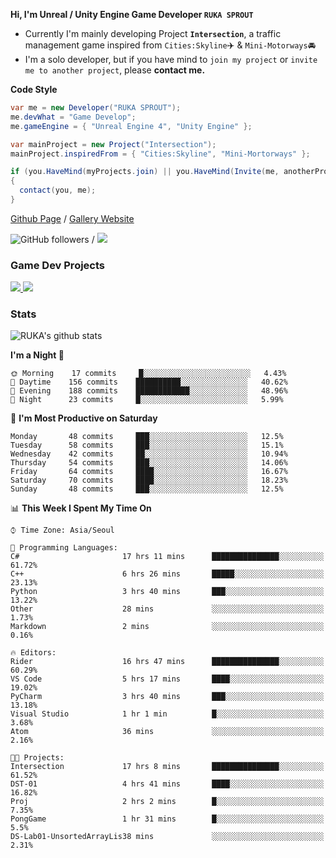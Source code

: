 **Hi, I'm Unreal / Unity Engine Game Developer `RUKA SPROUT`**

- Currently I'm mainly developing Project **`Intersection`**, a traffic management game inspired from `Cities:Skyline`✈️ & `Mini-Motorways`🚘
- I'm a solo developer, but if you have mind to `join my project` or `invite me to another project`, please **contact me.**

**Code Style**

```csharp
var me = new Developer("RUKA SPROUT");
me.devWhat = "Game Develop";
me.gameEngine = { "Unreal Engine 4", "Unity Engine" };
```

```csharp
var mainProject = new Project("Intersection");
mainProject.inspiredFrom = { "Cities:Skyline", "Mini-Mortorways" };

if (you.HaveMind(myProjects.join) || you.HaveMind(Invite(me, anotherProject)))
{
  contact(you, me);
}
```

[Github Page](https://lutca1320.github.io/) / [Gallery Website](https://rukasp.xyz/)

![GitHub followers](https://img.shields.io/github/followers/lutca1320?label=Follow&style=social) / [![](https://img.shields.io/badge/Gmail-lutca1320%40gmail.com-blue)](mailto:lutca1320@gmail.com)

### Game Dev Projects

<a href="https://github.com/lutca1320/Intersection">
  <img src="https://github-readme-stats.vercel.app/api/pin/?username=lutca1320&repo=Intersection" />
</a>
<a href="https://github.com/lutca1320/Together">
  <img src="https://github-readme-stats.vercel.app/api/pin/?username=lutca1320&repo=Together" />
</a>


### Stats

![RUKA's github stats](https://github-readme-stats.vercel.app/api?username=lutca1320&show_icons=true&include_all_commits=true&count_private=true&hide=contribs,prs)

<!--START_SECTION:waka-->
**I'm a Night 🦉** 

```text
🌞 Morning    17 commits     █░░░░░░░░░░░░░░░░░░░░░░░░   4.43% 
🌆 Daytime    156 commits    ██████████░░░░░░░░░░░░░░░   40.62% 
🌃 Evening    188 commits    ████████████░░░░░░░░░░░░░   48.96% 
🌙 Night      23 commits     █░░░░░░░░░░░░░░░░░░░░░░░░   5.99%

```
📅 **I'm Most Productive on Saturday** 

```text
Monday       48 commits     ███░░░░░░░░░░░░░░░░░░░░░░   12.5% 
Tuesday      58 commits     ███░░░░░░░░░░░░░░░░░░░░░░   15.1% 
Wednesday    42 commits     ██░░░░░░░░░░░░░░░░░░░░░░░   10.94% 
Thursday     54 commits     ███░░░░░░░░░░░░░░░░░░░░░░   14.06% 
Friday       64 commits     ████░░░░░░░░░░░░░░░░░░░░░   16.67% 
Saturday     70 commits     ████░░░░░░░░░░░░░░░░░░░░░   18.23% 
Sunday       48 commits     ███░░░░░░░░░░░░░░░░░░░░░░   12.5%

```


📊 **This Week I Spent My Time On** 

```text
⌚︎ Time Zone: Asia/Seoul

💬 Programming Languages: 
C#                       17 hrs 11 mins      ███████████████░░░░░░░░░░   61.72% 
C++                      6 hrs 26 mins       █████░░░░░░░░░░░░░░░░░░░░   23.13% 
Python                   3 hrs 40 mins       ███░░░░░░░░░░░░░░░░░░░░░░   13.22% 
Other                    28 mins             ░░░░░░░░░░░░░░░░░░░░░░░░░   1.73% 
Markdown                 2 mins              ░░░░░░░░░░░░░░░░░░░░░░░░░   0.16%

🔥 Editors: 
Rider                    16 hrs 47 mins      ███████████████░░░░░░░░░░   60.29% 
VS Code                  5 hrs 17 mins       ████░░░░░░░░░░░░░░░░░░░░░   19.02% 
PyCharm                  3 hrs 40 mins       ███░░░░░░░░░░░░░░░░░░░░░░   13.18% 
Visual Studio            1 hr 1 min          █░░░░░░░░░░░░░░░░░░░░░░░░   3.68% 
Atom                     36 mins             ░░░░░░░░░░░░░░░░░░░░░░░░░   2.16%

🐱‍💻 Projects: 
Intersection             17 hrs 8 mins       ███████████████░░░░░░░░░░   61.52% 
DST-01                   4 hrs 41 mins       ████░░░░░░░░░░░░░░░░░░░░░   16.82% 
Proj                     2 hrs 2 mins        █░░░░░░░░░░░░░░░░░░░░░░░░   7.35% 
PongGame                 1 hr 31 mins        █░░░░░░░░░░░░░░░░░░░░░░░░   5.5% 
DS-Lab01-UnsortedArrayLis38 mins             ░░░░░░░░░░░░░░░░░░░░░░░░░   2.31%

```


<!--END_SECTION:waka-->
